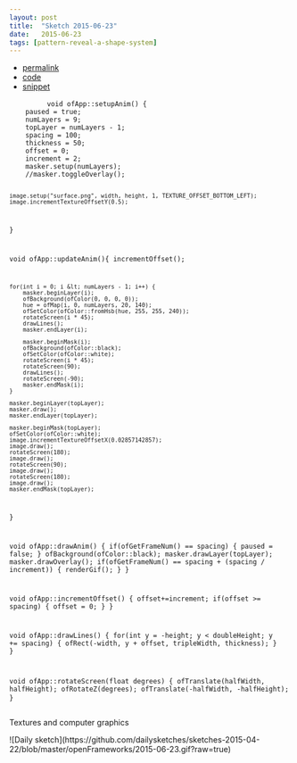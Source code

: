 ```yaml
---
layout: post
title:  "Sketch 2015-06-23"
date:   2015-06-23
tags: [pattern-reveal-a-shape-system]
---
```

<div class="code">
    <ul>
		<li><a href="{% post_url 2015-06-23-sketch %}">permalink</a></li>
		<li><a href="https://github.com/dailysketches/dailySketches/tree/master/sketches/2015-06-23">code</a></li>
		<li><a href="#" class="snippet-button">snippet</a></li>
	</ul>
    <pre class="snippet">
        <code class="cpp">void ofApp::setupAnim() {
    paused = true;
    numLayers = 9;
    topLayer = numLayers - 1;
    spacing = 100;
    thickness = 50;
    offset = 0;
    increment = 2;
    masker.setup(numLayers);
    //masker.toggleOverlay();
    
    image.setup("surface.png", width, height, 1, TEXTURE_OFFSET_BOTTOM_LEFT);
    image.incrementTextureOffsetY(0.5);
}

void ofApp::updateAnim(){
    incrementOffset();

    for(int i = 0; i &lt; numLayers - 1; i++) {
        masker.beginLayer(i);
        ofBackground(ofColor(0, 0, 0, 0));
        hue = ofMap(i, 0, numLayers, 20, 140);
        ofSetColor(ofColor::fromHsb(hue, 255, 255, 240));
        rotateScreen(i * 45);
        drawLines();
        masker.endLayer(i);
        
        masker.beginMask(i);
        ofBackground(ofColor::black);
        ofSetColor(ofColor::white);
        rotateScreen(i * 45);
        rotateScreen(90);
        drawLines();
        rotateScreen(-90);
        masker.endMask(i);
    }
    
    masker.beginLayer(topLayer);
    masker.draw();
    masker.endLayer(topLayer);
    
    masker.beginMask(topLayer);
    ofSetColor(ofColor::white);
    image.incrementTextureOffsetX(0.02857142857);
    image.draw();
    rotateScreen(180);
    image.draw();
    rotateScreen(90);
    image.draw();
    rotateScreen(180);
    image.draw();
    masker.endMask(topLayer);
    
}

void ofApp::drawAnim() {
    if(ofGetFrameNum() == spacing) {
        paused = false;
    }
    ofBackground(ofColor::black);
    masker.drawLayer(topLayer);
    masker.drawOverlay();
    if(ofGetFrameNum() == spacing + (spacing / increment)) {
        renderGif();
    }
}

void ofApp::incrementOffset() {
    offset+=increment;
    if(offset &gt;= spacing) {
        offset = 0;
    }
}

void ofApp::drawLines() {
    for(int y = -height; y &lt; doubleHeight; y += spacing) {
        ofRect(-width, y + offset, tripleWidth, thickness);
    }
}

void ofApp::rotateScreen(float degrees) {
    ofTranslate(halfWidth, halfHeight);
    ofRotateZ(degrees);
    ofTranslate(-halfWidth, -halfHeight);
}</code>
    </pre>
</div>
<p class="description">Textures and computer graphics</p>
![Daily sketch](https://github.com/dailysketches/sketches-2015-04-22/blob/master/openFrameworks/2015-06-23.gif?raw=true)
